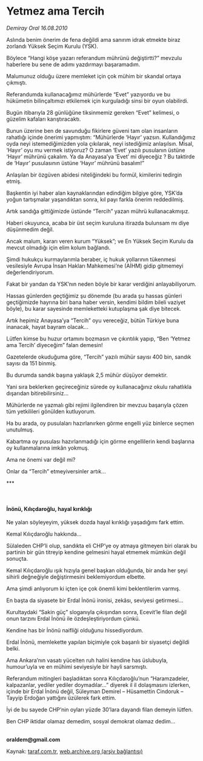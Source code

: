 # Yetmez ama Tercih

*Demiray Oral 16.08.2010*

<div class="yazi"><p>Aslında benim önerim de fena değildi ama sanırım idrak etmekte biraz zorlandı Yüksek Seçim Kurulu (YSK).</p>
<p>Böylece “Hangi köşe yazarı referandum mührünü değiştirtti?” mevzulu haberlere bu sene de adımı yazdırmayı başaramadım.</p>
<p>Malumunuz olduğu üzere memleket için çok mühim bir skandal ortaya çıkmıştı.</p>
<p>Referandumda kullanacağımız mühürlerde “Evet” yazıyordu ve bu hükümetin bilinçaltımızı etkilemek için kurguladığı sinsi bir oyun olabilirdi.</p>
<p>Bugün itibarıyla 28 günlüğüne tiksinmemiz gereken “Evet” kelimesi, o güzelim kafaları karıştıracaktı.</p>
<p>Bunun üzerine ben de savunduğu fikirlere güveni tam olan insanların rahatlığı içinde önerimi yapmıştım: “Mühürlerde ‘Hayır’ yazsın. Kullandığımız oyda neyi istemediğimizden yola çıkılarak, neyi istediğimiz anlaşılsın. Misal, ‘Hayır’ oyu mu vermek istiyoruz? O zaman ‘Evet’ yazılı pusulanın üstüne ‘Hayır’ mührünü çakalım. Ya da Anayasa’ya ‘Evet’ mi diyeceğiz ? Bu taktirde de ‘Hayır’ pusulasının üstüne ‘Hayır’ mührünü basalım!”</p>
<p>Anlaşılan bir özgüven abidesi niteliğindeki bu formül, kimilerini tedirgin etmiş.</p>
<p>Başkentin iyi haber alan kaynaklarından edindiğim bilgiye göre, YSK’da yoğun tartışmalar yaşandıktan sonra, kıl payı farkla önerim reddedilmiş.</p>
<p>Artık sandığa gittiğimizde üstünde “Tercih” yazan mührü kullanacakmışız.</p>
<p>Haberi okuyunca, acaba bir üst seçim kuruluna itirazda bulunsam mı diye düşünmedim değil.</p>
<p>Ancak malum, kararı veren kurum “Yüksek”; ve En Yüksek Seçim Kurulu da mevcut olmadığı için elim kolum bağlandı.</p>
<p>Şimdi hukukçu kurmaylarımla beraber, iç hukuk yollarının tükenmesi vesilesiyle Avrupa İnsan Hakları Mahkemesi’ne (AİHM) gidip gitmemeyi değerlendiriyorum.</p>
<p>Fakat bir yandan da YSK’nın neden böyle bir karar verdiğini anlayabiliyorum.</p>
<p>Hassas günlerden geçtiğimiz şu dönemde (bu arada şu hassas günleri geçtiğimizde hayrına biri bana haber versin, kendimi bildim bileli vaziyet böyle), bu karar sayesinde memleketteki kutuplaşma şak diye bitecek.</p>
<p>Artık hepimiz Anayasa’ya “Tercih” oyu vereceğiz, bütün Türkiye buna inanacak, hayat bayram olacak...</p>
<p>Lütfen kimse bu huzur ortamını bozmasın ve çıkıntılık yapıp, “Ben ‘Yetmez ama Tercih’ diyeceğim” falan demesin!</p>
<p>Gazetelerde okuduğuma göre, “Tercih” yazılı mühür sayısı 400 bin, sandık sayısı da 151 binmiş.</p>
<p>Bu durumda sandık başına yaklaşık 2,5 mühür düşüyor demektir.</p>
<p>Yani sıra beklerken geçireceğiniz sürede oy kullanacağınız okulu rahatlıkla dışarıdan bitirebilirsiniz...</p>
<p>Mühürlerde ne yazmalı gibi rejimi ilgilendiren bir mevzuu başarıyla çözen tüm yetkilileri gönülden kutluyorum.</p>
<p>Ha bu arada, oy pusulaları hazırlanırken görme engelli yüz binlerce seçmen unutulmuş.</p>
<p>Kabartma oy pusulası hazırlanmadığı için görme engellilerin kendi başlarına oy kullanmalarına imkân yokmuş.</p>
<p>Ama ne önemi var değil mi?</p>
<p>Onlar da “Tercih” etmeyiversinler artık...</p>
<p>***</p>
<p><b> </b></p>
<h4>İnönü, Kılıçdaroğlu, hayal kırıklığı</h4>
<p>Ne yalan söyleyeyim, yüksek dozda hayal kırıklığı yaşadığımı fark ettim.</p>
<p>Kemal Kılıçdaroğlu hakkında...</p>
<p>Sülaleden CHP’li olup, sandıkta eli CHP’ye oy atmaya gitmeyen biri olarak bu partinin bir gün titreyip kendine gelmesini hayal etmemek mümkün değil sonuçta.</p>
<p>Kemal Kılıçdaroğlu ışık hızıyla genel başkan olduğunda, bir anda her şeyi sihirli değneğiyle değiştirmesini beklemiyordum elbette.</p>
<p>Ama şimdi anlıyorum ki içten içe çok önemli kimi beklentilerim varmış.</p>
<p>En başta da siyasete bir Erdal İnönü ironisi, zekâsı, seviyesi getirmesi...</p>
<p>Kurultaydaki “Sakin güç” sloganıyla çıkışından sonra, Ecevit’le filan değil onun tarzını Erdal İnönü ile özdeşleştiriyordum çünkü.</p>
<p>Kendine has bir İnönü naifliği olduğunu hissediyordum.</p>
<p>Erdal İnönü, memlekette yapılan biçimiyle çok başarılı bir siyasetçi değildi belki.</p>
<p>Ama Ankara’nın vasatı yücelten ruh halini kendine has üslubuyla, humour’uyla ve en mühimi seviyesiyle bir hayli sarsmıştı.</p>
<p>Referandum mitingleri başladıktan sonra Kılıçdaroğlu’nun “Haramzadeler, kalpazanlar, yediler yediler doymadılar...” diyerek il il dolaşmasını izlerken, içinde bir Erdal İnönü değil, Süleyman Demirel – Hüsamettin Cindoruk – Tayyip Erdoğan yattığını üzülerek fark ettim.</p>
<p>İyi de bu sayede CHP’nin oyları yüzde 30’lara dayandı filan demeyin lütfen.</p>
<p>Ben CHP iktidar olamaz demedim, sosyal demokrat olamaz dedim...</p>
<p><b><br/>oraldem@gmail.com</b> </p></div>

Kaynak: [taraf.com.tr](http://www.taraf.com.tr:80/demiray-oral/makale-yetmez-ama-tercih.htm), [web.archive.org (arşiv bağlantısı)](http://web.archive.org/web/20100817163159/http://www.taraf.com.tr:80/demiray-oral/makale-yetmez-ama-tercih.htm)
